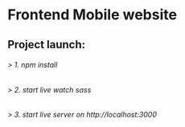 # Frontend Mobile website

## Project launch:

###### > 1. npm install

###### > 2. start live watch sass

###### > 3. start live server on http://localhost:3000
